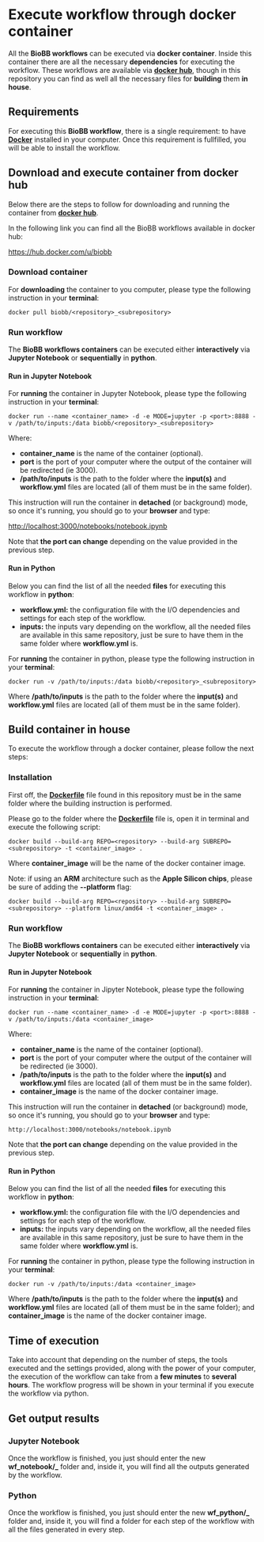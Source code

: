 # <a name="execute-wf"></a>Execute workflow through docker container

All the **BioBB workflows** can be executed via **docker container**. Inside this container there are all the necessary **dependencies** for executing the workflow. These workflows are available via [**docker hub**](https://hub.docker.com/), though in this repository you can find as well all the necessary files for **building** them **in house**.

## <a name="requirements"></a>Requirements

For executing this **BioBB workflow**, there is a single requirement: to have [**Docker**](https://docs.docker.com/engine/install/) installed in your computer. Once this requirement is fullfilled, you will be able to install the workflow.

## <a name="download"></a>Download and execute container from docker hub

Below there are the steps to follow for downloading and running the container from [**docker hub**](https://hub.docker.com/r/biobb/<repository>_<subrepository>).

In the following link you can find all the BioBB workflows available in docker hub:

<https://hub.docker.com/u/biobb>

### <a name="pull"></a>Download container

For **downloading** the container to you computer, please type the following instruction in your **terminal**:

    docker pull biobb/<repository>_<subrepository>

### <a name="run-wf-d"></a>Run workflow

The **BioBB workflows containers** can be executed either **interactively** via **Jupyter Notebook** or **sequentially** in **python**.

#### <a name="run-jn-d"></a>Run in Jupyter Notebook

For **running** the container in Jupyter Notebook, please type the following instruction in your **terminal**:

    docker run --name <container_name> -d -e MODE=jupyter -p <port>:8888 -v /path/to/inputs:/data biobb/<repository>_<subrepository>

Where:
* **container_name** is the name of the container (optional).
* **port** is the port of your computer where the output of the container will be redirected (ie 3000).
* **/path/to/inputs** is the path to the folder where the **input(s)** and **workflow.yml** files are located (all of them must be in the same folder).

This instruction will run the container in **detached** (or background) mode, so once it's running, you should go to your **browser** and type:

<http://localhost:3000/notebooks/notebook.ipynb>

Note that **the port can change** depending on the value provided in the previous step.

#### <a name="run-py-d"></a>Run in Python

Below you can find the list of all the needed **files** for executing this workflow in **python**:

* **workflow.yml:** the configuration file with the I/O dependencies and settings for each step of the workflow.
* **inputs:** the inputs vary depending on the workflow, all the needed files are available in this same repository, just be sure to have them in the same folder where **workflow.yml** is.

For **running** the container in python, please type the following instruction in your **terminal**:

    docker run -v /path/to/inputs:/data biobb/<repository>_<subrepository>

Where **/path/to/inputs** is the path to the folder where the **input(s)** and **workflow.yml** files are located (all of them must be in the same folder).

## <a name="build"></a>Build container in house

To execute the workflow through a docker container, please follow the next steps:

### <a name="installation"></a>Installation

First off, the [**Dockerfile**](Dockerfile) file found in this repository must be in the same folder where the building instruction is performed.

Please go to the folder where the [**Dockerfile**](Dockerfile) file is, open it in terminal and execute the following script:

    docker build --build-arg REPO=<repository> --build-arg SUBREPO=<subrepository> -t <container_image> .

Where **container_image** will be the name of the docker container image.

Note: if using an **ARM** architecture such as the **Apple Silicon chips**, please be sure of adding the **--platform** flag:

    docker build --build-arg REPO=<repository> --build-arg SUBREPO=<subrepository> --platform linux/amd64 -t <container_image> .

### <a name="run-wf-b"></a>Run workflow

The **BioBB workflows containers** can be executed either **interactively** via **Jupyter Notebook** or **sequentially** in **python**.

#### <a name="run-jn-b"></a>Run in Jupyter Notebook

For **running** the container in Jipyter Notebook, please type the following instruction in your **terminal**:

    docker run --name <container_name> -d -e MODE=jupyter -p <port>:8888 -v /path/to/inputs:/data <container_image>

Where:
* **container_name** is the name of the container (optional).
* **port** is the port of your computer where the output of the container will be redirected (ie 3000).
* **/path/to/inputs** is the path to the folder where the **input(s)** and **workflow.yml** files are located (all of them must be in the same folder).
* **container_image** is the name of the docker container image.

This instruction will run the container in **detached** (or background) mode, so once it's running, you should go to your **browser** and type:

    http://localhost:3000/notebooks/notebook.ipynb

Note that **the port can change** depending on the value provided in the previous step.

#### <a name="run-py-b"></a>Run in Python

Below you can find the list of all the needed **files** for executing this workflow in **python**:

* **workflow.yml:** the configuration file with the I/O dependencies and settings for each step of the workflow.
* **inputs:** the inputs vary depending on the workflow, all the needed files are available in this same repository, just be sure to have them in the same folder where **workflow.yml** is.

For **running** the container in python, please type the following instruction in your **terminal**:

    docker run -v /path/to/inputs:/data <container_image>

Where **/path/to/inputs** is the path to the folder where the **input(s)** and **workflow.yml** files are located (all of them must be in the same folder); and **container_image** is the name of the docker container image.

## <a name="time"></a>Time of execution

Take into account that depending on the number of steps, the tools executed and the settings provided, along with the power of your computer, the execution of the workflow can take from a **few minutes** to **several hours**. The workflow progress will be shown in your terminal if you execute the workflow via python.

## <a name="output"></a>Get output results

### <a name="output-jn"></a>Jupyter Notebook

Once the workflow is finished, you just should enter the new **wf_notebook/<repository>_<subrepository>** folder and, inside it, you will find all the outputs generated by the workflow.

### <a name="output-py"></a>Python

Once the workflow is finished, you just should enter the new **wf_python/<repository>_<subrepository>** folder and, inside it, you will find a folder for each step of the workflow with all the files generated in every step.
